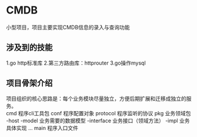 # CMDB
小型项目，项目主要实现CMDB信息的录入与查询功能

## 涉及到的技能
1.go http标准库
2.第三方路由库：httprouter
3.go操作mysql

## 项目骨架介绍
项目组织的核心思路是：每个业务模块尽量独立，方便后期扩展和迁移成独立的服务。
<br/>cmd 程序cli工具包
conf 程序配置对象
protocol 程序监听的协议
pkg 业务领域包
    -host 
    -model 业务需要的数据模型
    -interface 业务接口（领域方法）
    -impl 业务具体实现
    ...
main 程序入口文件    
